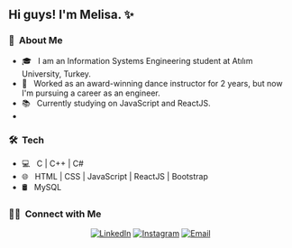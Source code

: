 
<h2> Hi guys! I'm Melisa. ✨</h2>
<h3> </h3>

<h3> 🌹 &nbsp;About Me </h3>

- 🎓 &nbsp; I am an Information Systems Engineering student at Atılım University, Turkey.
- 💼 &nbsp; Worked as an award-winning dance instructor for 2 years, but now I'm pursuing a career as an engineer.
- 📚 &nbsp; Currently studying on JavaScript and ReactJS.
- 
<h3> 🛠 &nbsp;Tech </h3>

- 💻 &nbsp; C | C++ | C#
- 🌐 &nbsp; HTML | CSS | JavaScript | ReactJS | Bootstrap
- 🛢 &nbsp; MySQL



<h3> 🤝🏻 &nbsp;Connect with Me </h3>

<p align="center">
<a href="https://www.linkedin.com/in/melisaozen/"><img alt="LinkedIn" src="https://img.shields.io/badge/LinkedIn-Melisa%20Özen-pink?style=flat-square&logo=linkedin"></a>
<a href="https://www.instagram.com/melisaozen_/"><img alt="Instagram" src="https://img.shields.io/badge/Instagram-melisaozen__-pink?style=flat-square&logo=instagram"></a>
<a href="mailto:melisaozennn@gmail.com"><img alt="Email" src="https://img.shields.io/badge/Email-melisaozennn@gmail.com-pink?style=flat-square&logo=gmail"></a>
</p>

